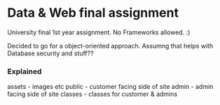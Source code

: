 # Data & Web final assignment
University final 1st year assignment. No Frameworks allowed. :) 

Decided to go for a object-oriented approach. Assumng that helps with Database security and stuff?? 

### Explained
assets - images etc
public - customer facing side of site
admin - admin facing side of site
classes - classes for customer & admins